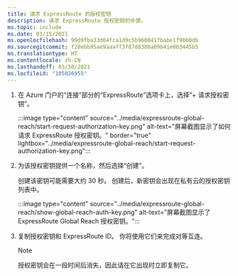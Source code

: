 ```yaml
---
title: 请求 ExpressRoute 的授权密钥
description: 请求 ExpressRoute 授权密钥的步骤。
ms.topic: include
ms.date: 03/15/2021
ms.openlocfilehash: 99d9fba33d64fca1d9c5b960041fbabe1f9060db
ms.sourcegitcommit: f28ebb95ae9aaaff3f87d8388a09b41e0b3445b5
ms.translationtype: HT
ms.contentlocale: zh-CN
ms.lasthandoff: 03/30/2021
ms.locfileid: "105026955"
---
```

<!-- used in expressroute-global-reach-private-cloud.md and create-ipsec-tunnel.md -->

1. 在 Azure 门户的“连接”部分的“ExpressRoute”选项卡上，选择“+ 请求授权密钥”。 

   :::image type="content" source="../media/expressroute-global-reach/start-request-authorization-key.png" alt-text="屏幕截图显示了如何请求 ExpressRoute 授权密钥。" border="true" lightbox="../media/expressroute-global-reach/start-request-authorization-key.png":::

1. 为该授权密钥提供一个名称，然后选择“创建”。 
      
   创建该密钥可能需要大约 30 秒。 创建后，新密钥会出现在私有云的授权密钥列表中。

   :::image type="content" source="../media/expressroute-global-reach/show-global-reach-auth-key.png" alt-text="屏幕截图显示了 ExpressRoute Global Reach 授权密钥。":::
  
1. 复制授权密钥和 ExpressRoute ID。 你将使用它们来完成对等互连。  

   > [!NOTE]
   > 授权密钥会在一段时间后消失，因此请在它出现时立即复制它。